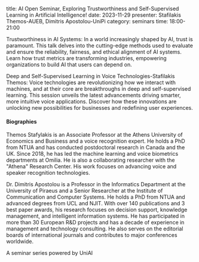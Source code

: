 title: AI Open Seminar, Exploring Trustworthiness and Self-Supervised Learning in Artificial Intelligence!
date: 2023-11-29
presenter: Stafilakis Themos-AUEB, Dimitris Apostolou-UniPi
category: seminars
time: 18:00-21:00

Trustworthiness in AI Systems: 
In a world increasingly shaped by AI, trust is paramount. This talk delves into the cutting-edge methods used to evaluate and ensure the reliability, fairness, and ethical alignment of AI systems. Learn how trust metrics are transforming industries, empowering organizations to build AI that users can depend on.

Deep and Self-Supervised Learning in Voice Technologies-Stafilakis Themos: 
Voice technologies are revolutionizing how we interact with machines, and at their core are breakthroughs in deep and self-supervised learning. This session unveils the latest advancements driving smarter, more intuitive voice applications. Discover how these innovations are unlocking new possibilities for businesses and redefining user experiences.

#### Biographies

Themos Stafylakis is an Associate Professor at the Athens University of Economics and Business and a voice recognition expert. He holds a PhD from NTUA and has conducted postdoctoral research in Canada and the UK. Since 2018, he has led the machine learning and voice biometrics departments at Omilia. He is also a collaborating researcher with the "Athena" Research Center. His work focuses on advancing voice and speaker recognition technologies.

Dr. Dimitris Apostolou is a Professor in the Informatics Department at the University of Piraeus and a Senior Researcher at the Institute of Communication and Computer Systems. He holds a PhD from NTUA and advanced degrees from UCL and NJIT. With over 140 publications and 3 best paper awards, his research focuses on decision support, knowledge management, and intelligent information systems. He has participated in more than 30 European R&D projects and has a decade of experience in management and technology consulting. He also serves on the editorial boards of international journals and contributes to major conferences worldwide.

A seminar series powered by UniAI

